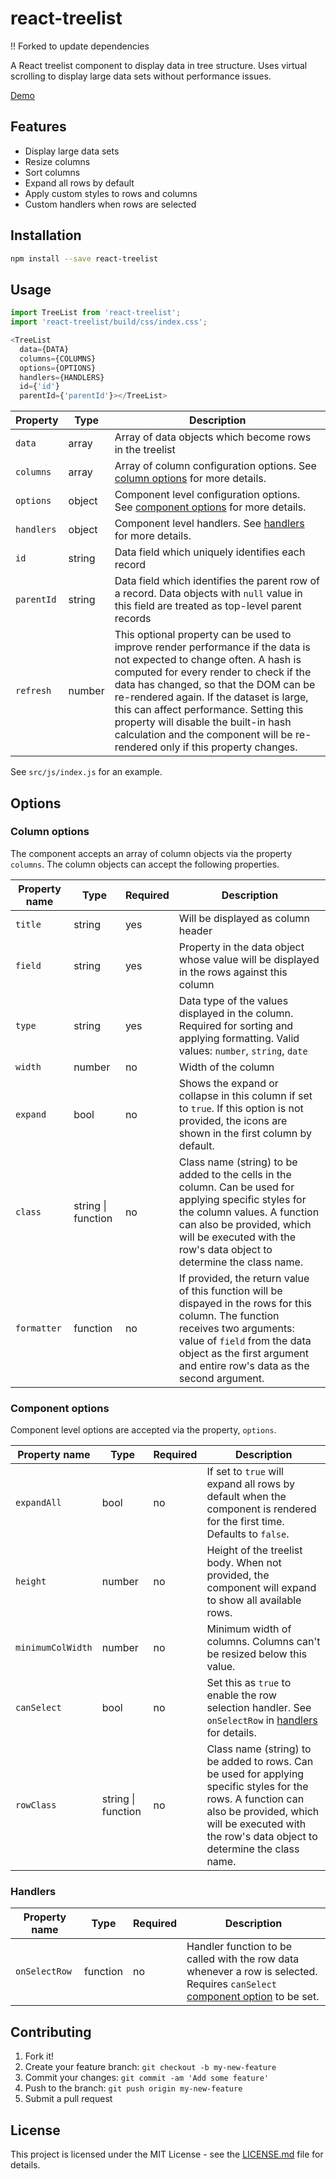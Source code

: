 # react-treelist

!! Forked to update dependencies


A React treelist component to display data in tree structure. Uses virtual scrolling to display large data sets without performance issues.

[Demo](https://maheshsenni.github.io/react-treelist/)

## Features

* Display large data sets
* Resize columns
* Sort columns
* Expand all rows by default
* Apply custom styles to rows and columns
* Custom handlers when rows are selected

## Installation

```sh
npm install --save react-treelist
```

## Usage

```js
import TreeList from 'react-treelist';
import 'react-treelist/build/css/index.css';

<TreeList
  data={DATA}  
  columns={COLUMNS}
  options={OPTIONS}
  handlers={HANDLERS}
  id={'id'}
  parentId={'parentId'}></TreeList>
```

|Property|Type|Description|
|--------|----|-----------|
|`data`|array|Array of data objects which become rows in the treelist|
|`columns`|array|Array of column configuration options. See [column options](#column-options) for more details.|
|`options`|object|Component level configuration options. See [component options](#component-options) for more details.|
|`handlers`|object|Component level handlers. See [handlers](#handlers) for more details.|
|`id`|string|Data field which uniquely identifies each record|
|`parentId`|string|Data field which identifies the parent row of a record. Data objects with `null` value in this field are treated as top-level parent records|  
|`refresh`|number|This optional property can be used to improve render performance if the data is not expected to change often. A hash is computed for every render to check if the data has changed, so that the DOM can be re-rendered again. If the dataset is large, this can affect performance. Setting this property will disable the built-in hash calculation and the component will be re-rendered only if this property changes.|

See `src/js/index.js` for an example.

## Options

### Column options

The component accepts an array of column objects via the property `columns`. The column objects can accept the following properties.

|Property name|Type|Required|Description|
|-------------|----|--------|-----------|
|`title`|string|yes|Will be displayed as column header|
|`field`|string|yes|Property in the data object whose value will be displayed in the rows against this column|
|`type`|string|yes|Data type of the values displayed in the column. Required for sorting and applying formatting. Valid values: `number`, `string`, `date`|
|`width`|number|no|Width of the column|
|`expand`|bool|no|Shows the expand or collapse in this column if set to `true`. If this option is not provided, the icons are shown in the first column by default.|
|`class`|string &#124; function|no|Class name (string) to be added to the cells in the column. Can be used for applying specific styles for the column values. A function can also be provided, which will be executed with the row's data object to determine the class name.|
|`formatter`|function|no|If provided, the return value of this function will be dispayed in the rows for this column. The function receives two arguments: value of `field` from the data object as the first argument and entire row's data as the second argument.

### Component options

Component level options are accepted via the property, `options`.

|Property name|Type|Required|Description|
|-------------|----|--------|-----------|
|`expandAll`|bool|no|If set to `true` will expand all rows by default when the component is rendered for the first time. Defaults to `false`.|
|`height`|number|no|Height of the treelist body. When not provided, the component will expand to show all available rows.|
|`minimumColWidth`|number|no|Minimum width of columns. Columns can't be resized below this value.|
|`canSelect`|bool|no|Set this as `true` to enable the row selection handler. See `onSelectRow` in [handlers](#handlers) for details.|
|`rowClass`|string &#124; function|no|Class name (string) to be added to rows. Can be used for applying specific styles for the rows. A function can also be provided, which will be executed with the row's data object to determine the class name.|

### Handlers

|Property name|Type|Required|Description|
|-------------|----|--------|-----------|
|`onSelectRow`|function|no|Handler function to be called with the row data whenever a row is selected. Requires `canSelect` [component option](#component-options) to be set.|

## Contributing

1. Fork it!
2. Create your feature branch: `git checkout -b my-new-feature`
3. Commit your changes: `git commit -am 'Add some feature'`
4. Push to the branch: `git push origin my-new-feature`
5. Submit a pull request

## License

This project is licensed under the MIT License - see the [LICENSE.md](LICENSE.md) file for details.

